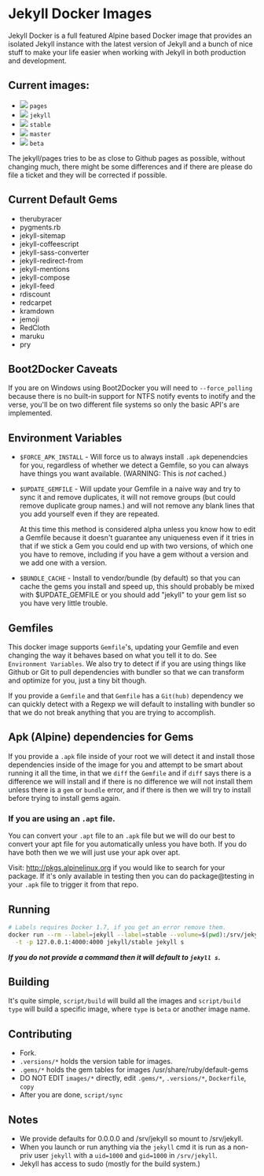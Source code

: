 # Jekyll Docker Images

Jekyll Docker is a full featured Alpine based Docker image that provides an
isolated Jekyll instance with the latest version of Jekyll and a bunch of nice
stuff to make your life easier when working with Jekyll in both production
and development.

## Current images:

* [![](https://badge.imagelayers.io/jekyll/pages.svg)][pages] `pages`
* [![](https://badge.imagelayers.io/jekyll/jekyll.svg)][jekyll] `jekyll`
* [![](https://badge.imagelayers.io/jekyll/stable.svg)][stable] `stable`
* [![](https://badge.imagelayers.io/jekyll/master.svg)][master] `master`
* [![](https://badge.imagelayers.io/jekyll/beta.svg)][beta] `beta`

[pages]: https://imagelayers.io?images=jekyll/pages
[jekyll]: https://imagelayers.io?images=jekyll/jekyll
[stable]: https://imagelayers.io?images=jekyll/stable
[master]: https://imagelayers.io?images=jekyll/master
[beta]: https://imagelayers.io?images=jekyll/beta

The jekyll/pages tries to be as close to Github pages as possible,
without changing much, there might be some differences and if there are please
do file a ticket and they will be corrected if possible.

## Current Default Gems

* therubyracer
* pygments.rb
* jekyll-sitemap
* jekyll-coffeescript
* jekyll-sass-converter
* jekyll-redirect-from
* jekyll-mentions
* jekyll-compose
* jekyll-feed
* rdiscount
* redcarpet
* kramdown
* jemoji
* RedCloth
* maruku
* pry

## Boot2Docker Caveats

If you are on Windows using Boot2Docker you will need to `--force_polling`
because there is no built-in support for NTFS notify events to inotify and the
verse, you'll be on two different file systems so only the basic API's
are implemented.

## Environment Variables

* `$FORCE_APK_INSTALL` - Will force us to always install `.apk` depenendcies
  for you, regardless of whether we detect a Gemfile, so you can always have
  things you want available.  (WARNING: This is *not* cached.)

* `$UPDATE_GEMFILE` - Will update your Gemfile in a naive way and try
  to sync it and remove duplicates, it will not remove groups (but could remove
  duplicate group names.) and will not remove any blank lines that you add
  yourself even if they are repeated.

  At this time this method is considered alpha unless you know how to
  edit a Gemfile because it doesn't guarantee any uniqueness even if it tries
  in that if we stick a Gem you could end up with two versions, of which
  one you have to remove, including if you have a gem without a version
  and we add one with a version.

* `$BUNDLE_CACHE` - Install to vendor/bundle (by default) so that
  you can cache the gems you install and speed up, this should probably be
  mixed with $UPDATE_GEMFILE or you should add "jekyll" to your gem
  list so you have very little trouble.

## Gemfiles

This docker image supports `Gemfile`'s, updating your Gemfile and even
changing the way it behaves based on what you tell it to do.  See `Environment
Variables`. We also try to detect if if you are using things like Github or Git
to pull dependencies with bundler so that we can transform and optimize for
you, just a tiny bit though.

If you provide a `Gemfile` and that `Gemfile` has a `Git(hub)` dependency we
can quickly detect with a Regexp we will default to installing with bundler so that
we do not break anything that you are trying to accomplish.

## Apk (Alpine) dependencies for Gems

If you provide a `.apk` file inside of your root we will detect it and
install those dependencies inside of the image for you and attempt to be smart
about running it all the time, in that we `diff` the `Gemfile` and if `diff`
says there is a difference we will install and if there is no difference we
will not install them unless there is a `gem` or `bundle` error, and if
there is then we will try to install before trying to install gems again.

### If you are using an `.apt` file.

You can convert your `.apt` file to an `.apk` file but we will do our best
to convert your apt file for you automatically unless you have both. If
you do have both then we we will just use your apk over apt.

Visit: http://pkgs.alpinelinux.org if you would like to search for your
package.  If it's only available in testing then you can do package@testing
in your `.apk` file to trigger it from that repo.

## Running

```sh
# Labels requires Docker 1.7, if you get an error remove them.
docker run --rm --label=jekyll --label=stable --volume=$(pwd):/srv/jekyll \
  -t -p 127.0.0.1:4000:4000 jekyll/stable jekyll s
```

***If you do not provide a command then it will default to `jekyll s`.***

## Building

It's quite simple, `script/build` will build all the images and
`script/build type` will build a specific image, where `type` is `beta` or
another image name.

## Contributing

* Fork.
* `.versions/*` holds the version table for images.
* `.gems/*` holds the gem tables for images /usr/share/ruby/default-gems
* DO NOT EDIT `images/*` directly, edit `.gems/*`, `.versions/*`, `Dockerfile`, `copy`
* After you are done, `script/sync`

## Notes
  * We provide defaults for 0.0.0.0 and /srv/jekyll so mount to /srv/jekyll.
  * When you launch or run anything via the `jekyll` cmd it is run as a non-priv
    user `jekyll` with a `uid=1000` and `gid=1000` in `/srv/jekyll`.
  * Jekyll has access to sudo (mostly for the build system.)
